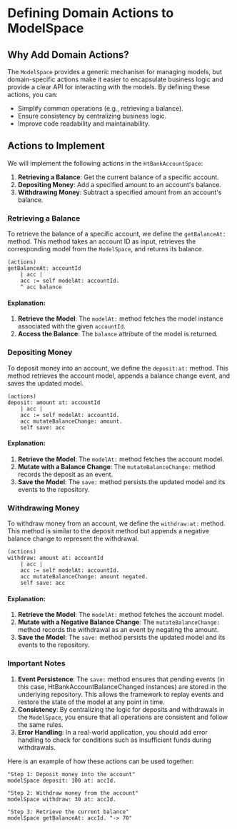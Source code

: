 # Defining Domain Actions to ModelSpace

## Why Add Domain Actions?

The `ModelSpace` provides a generic mechanism for managing models, but domain-specific actions make it easier to encapsulate business logic and provide a clear API for interacting with the models. By defining these actions, you can:

- Simplify common operations (e.g., retrieving a balance).
- Ensure consistency by centralizing business logic.
- Improve code readability and maintainability.

## Actions to Implement

We will implement the following actions in the `HtBankAccountSpace`:

1. **Retrieving a Balance**: Get the current balance of a specific account.
2. **Depositing Money**: Add a specified amount to an account's balance.
3. **Withdrawing Money**: Subtract a specified amount from an account's balance.

### Retrieving a Balance

To retrieve the balance of a specific account, we define the `getBalanceAt:` method. This method takes an account ID as input, retrieves the corresponding model from the `ModelSpace`, and returns its balance.

```Smalltalk
(actions)
getBalanceAt: accountId
    | acc |
    acc := self modelAt: accountId.
    ^ acc balance
```

#### Explanation:

1. **Retrieve the Model**: The `modelAt:` method fetches the model instance associated with the given `accountId`.
2. **Access the Balance**: The `balance` attribute of the model is returned.

### Depositing Money

To deposit money into an account, we define the `deposit:at:` method. This method retrieves the account model, appends a balance change event, and saves the updated model.

```Smalltalk
(actions)
deposit: amount at: accountId
    | acc |
    acc := self modelAt: accountId.
    acc mutateBalanceChange: amount.
    self save: acc
```

#### Explanation:

1. **Retrieve the Model**: The `modelAt:` method fetches the account model.
2. **Mutate with a Balance Change**: The `mutateBalanceChange:` method records the deposit as an event.
3. **Save the Model**: The `save:` method persists the updated model and its events to the repository.

### Withdrawing Money

To withdraw money from an account, we define the `withdraw:at:` method. This method is similar to the deposit method but appends a negative balance change to represent the withdrawal.

```Smalltalk
(actions)
withdraw: amount at: accountId
    | acc |
    acc := self modelAt: accountId.
    acc mutateBalanceChange: amount negated.
    self save: acc
```

#### Explanation:

1. **Retrieve the Model**: The `modelAt:` method fetches the account model.
2. **Mutate with a Negative Balance Change**: The `mutateBalanceChange:` method records the withdrawal as an event by negating the amount.
3. **Save the Model**: The `save:` method persists the updated model and its events to the repository.

### Important Notes

1. **Event Persistence**: The `save:` method ensures that pending events (in this case, HtBankAccountBalanceChanged instances) are stored in the underlying repository. This allows the framework to replay events and restore the state of the model at any point in time.
2. **Consistency**: By centralizing the logic for deposits and withdrawals in the `ModelSpace`, you ensure that all operations are consistent and follow the same rules.
3. **Error Handling**: In a real-world application, you should add error handling to check for conditions such as insufficient funds during withdrawals.

Here is an example of how these actions can be used together:

```Smalltalk
"Step 1: Deposit money into the account"
modelSpace deposit: 100 at: accId.

"Step 2: Withdraw money from the account"
modelSpace withdraw: 30 at: accId.

"Step 3: Retrieve the current balance"
modelSpace getBalanceAt: accId. "-> 70"
```
